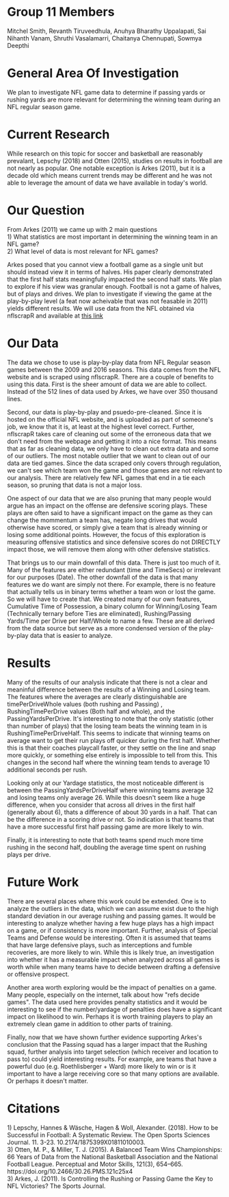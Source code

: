 <h1>Group 11 Members</h1>
Mitchel Smith, Revanth Tiruveedhula, Anuhya Bharathy Uppalapati, Sai Nihanth Vanam, Shruthi Vasalamarri, Chaitanya Chennupati, Sowmya Deepthi

<h1>General Area Of Investigation</h1>
We plan to investigate NFL game data to determine if passing yards or rushing yards are more relevant for determining the winning team during an NFL regular season game.

<h1>Current Research</h1>
While research on this topic for soccer and basketball are reasonably prevalant, Lepschy (2018) and Otten (2015), studies on results in football are not nearly as popular.
One notable exception is Arkes (2011), but it is a decade old which means current trends may be different and 
he was not able to leverage the amount of data we have available in today's world. 

<h1>Our Question</h1>
From Arkes (2011) we came up with 2 main questions</br>
1) What statistics are most important in determining the winning team in an NFL game?</br>
2) What level of data is most relevant for NFL games?

Arkes posed that you cannot view a football game as a single unit but should instead view it in terms of halves. His paper clearly demonstrated that the first half stats meaningfully impacted the second half stats. 
We plan to explore if his view was granular enough. Football is not a game of halves, but of plays and drives. We plan to investigate if viewing the game at the play-by-play 
level (a feat now acheivable that was not feasable in 2011) yields different results. We will use data from the NFL obtained via nflscrapR
and available at [this link](https://www.kaggle.com/maxhorowitz/nflplaybyplay2009to2016)

<h1>Our Data</h1>
The data we chose to use is play-by-play data from NFL Regular season games between the 2009 and 2016 seasons. This data comes from the NFL website and is scraped using nflscrapR. There are a couple of benefits to using this data. First is the sheer amount of data we are able to collect. Instead of the 512 lines of data used by Arkes, we have over 350 thousand lines.

Second, our data is play-by-play and psuedo-pre-cleaned. Since it is hosted on the official NFL website, and is uploaded as part of someone's job, we know that it is, at least at the highest level correct. Further, nflscrapR takes care of cleaning out some of the erroneous data that we don't need from the webpage and getting it into a nice format. This means that as far as cleaning data, we only have to clean out extra data and some of our outliers. The most notable outlier that we want to clean out of our data are tied games. Since the data scraped only covers through regulation, we can't see which team won the game and those games are not relevant to our analysis. There are relatively few NFL games that end in a tie each season, so pruning that data is not a major loss. 

One aspect of our data that we are also pruning that many people would argue has an impact on the offense are defensive scoring plays. These plays are often said to have a significant impact on the game as they can change the mommentum a team has, negate long drives that would otherwise have scored, or simply give a team that is already winning or losing some additional points. However, the focus of this exploration is measuring offensive statistics and since defensive scores do not DIRECTLY impact those, we will remove them along with other defensive statistics. 

That brings us to our main downfall of this data. There is just too much of it. Many of the features are either redundant (time and TimeSecs) or irrelevant for our purposes (Date). The other downfall of the data is that many features we do want are simply not there. For example, there is no feature that actually tells us in binary terms whether a team won or lost the game. So we will have to create that. We created many of our own features, Cumulative Time of Possession, a binary column for Winning/Losing Team (Technically ternary before Ties are eliminated), Rushing/Passing Yards/Time per Drive per Half/Whole to name a few. These are all derived from the data source but serve as a more condensed version of the play-by-play data that is easier to analyze. 

<h1>Results</h1>
Many of the results of our analysis indicate that there is not a clear and meaninful difference between the results of a Winning and Losing team. The features where the averages are clearly distinguishable are timePerDriveWhole values (both rushing and Passing) , RushingTimePerDrive values (Both half and whole), and the PassingYardsPerDrive. It's interesting to note that the only statistic (other than number of plays) that the losing team beats the winning team in is RushingTimePerDriveHalf. This seems to indicate that winning teams on average want to get their run plays off quicker during the first half. Whether this is that their coaches playcall faster, or they settle on the line and snap more quickly, or something else entirely is impossible to tell from this. This changes in the second half where the winning team tends to average 10 additional seconds per rush. 

Looking only at our Yardage statistics, the most noticeable different is between the PassingYardsPerDriveHalf where winning teams average 32 and losing teams only average 26. While this doesn't seem like a huge difference, when you consider that across all drives in the first half (generally about 6), thats a difference of about 30 yards in a half. That can be the difference in a scoring drive or not. So indication is that teams that have a more successful first half passing game are more likely to win.

Finally, it is interesting to note that both teams spend much more time rushing in the second half, doubling the average time spent on rushing plays per drive. 

<h1>Future Work</h1>
There are several places where this work could be extended. One is to analyze the outliers in the data, which we can assume exist due to the high standard deviation in our average rushing and passing games. It would be interesting to analyze whether having a few huge plays has a high impact on a game, or if consistency is more important.
Further, analysis of Special Teams and Defense would be interesting. Often it is assumed that teams that have large defensive plays, such as interceptions and fumble recoveries, are more likely to win. While this is likely true, an investigation into whether it has a measurable impact when analyzed across all games is worth while when many teams have to decide between drafting a defensive or offensive prospect.

Another area worth exploring would be the impact of penalties on a game. Many people, especially on the internet, talk about how "refs decide games". The data used here provides penalty statistics and it would be interesting to see if the number/yardage of penalties does have a significant impact on likelihood to win. Perhaps it is worth training players to play an extremely clean game in addition to other parts of training. 

Finally, now that we have shown further evidence supporting Arkes's conclusion that the Passing squad has a larger impact that the Rushing squad, further analysis into target selection (which receiver and location to pass to) could yield interesting results. For example, are teams that have a powerful duo (e.g. Roethlisberger + Ward) more likely to win or is it important to have a large receiving core so that many options are available. Or perhaps it doesn't matter.

<h1>Citations</h1>
1) Lepschy, Hannes & Wäsche, Hagen & Woll, Alexander. (2018). How to be Successful in Football: A Systematic Review. 
  The Open Sports Sciences Journal. 11. 3-23. 10.2174/1875399X01811010003. </br>
3) Otten, M. P., & Miller, T. J. (2015). A Balanced Team Wins Championships: 66 Years of Data from the National Basketball Association and the National Football League. 
 Perceptual and Motor Skills, 121(3), 654–665. https://doi.org/10.2466/30.26.PMS.121c25x4</br>
3) Arkes, J. (2011). Is Controlling the Rushing or Passing Game the Key to NFL Victories? The Sports Journal. 
